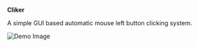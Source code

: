 **Cliker**

A simple GUI based automatic mouse left button clicking system.

![Demo Image](https://raw.githubusercontent.com/kanchansapkota27/AutoCliker/main/assets/demo.jpg)
